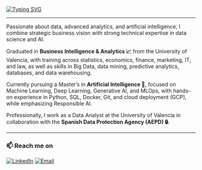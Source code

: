 [![Typing SVG](https://readme-typing-svg.herokuapp.com?font=Permanent+Marker&size=35&pause=1000&color=FFD299&width=435&lines=Hi,+There!+👋;This+is+Bruno+Esteve....;Loading+new+ideas...+⏳💡)](https://git.io/typing-svg)

---

Passionate about data, advanced analytics, and artificial intelligence, I combine strategic business vision with strong technical expertise in data science and AI.

Graduated in **Business Intelligence & Analytics 📈** from the University of Valencia, with training across statistics, economics, finance, marketing, IT, and law, as well as skills in Big Data, data mining, predictive analytics, databases, and data warehousing.

Currently pursuing a Master’s in **Artificial Intelligence 🤖**, focused on Machine Learning, Deep Learning, Generative AI, and MLOps, with hands-on experience in Python, SQL, Docker, Git, and cloud deployment (GCP), while emphasizing Responsible AI.

Professionally, I work as a Data Analyst at the University of Valencia in collaboration with the **Spanish Data Protection Agency (AEPD) 🔒**.

---

### 📫 Reach me on 

[![LinkedIn](https://img.icons8.com/color/96/000000/linkedin.png)](https://www.linkedin.com/in/bruno-esteve-castellano)  [![Email](https://img.icons8.com/color/96/000000/gmail.png)](mailto:bresca@edem.es)

